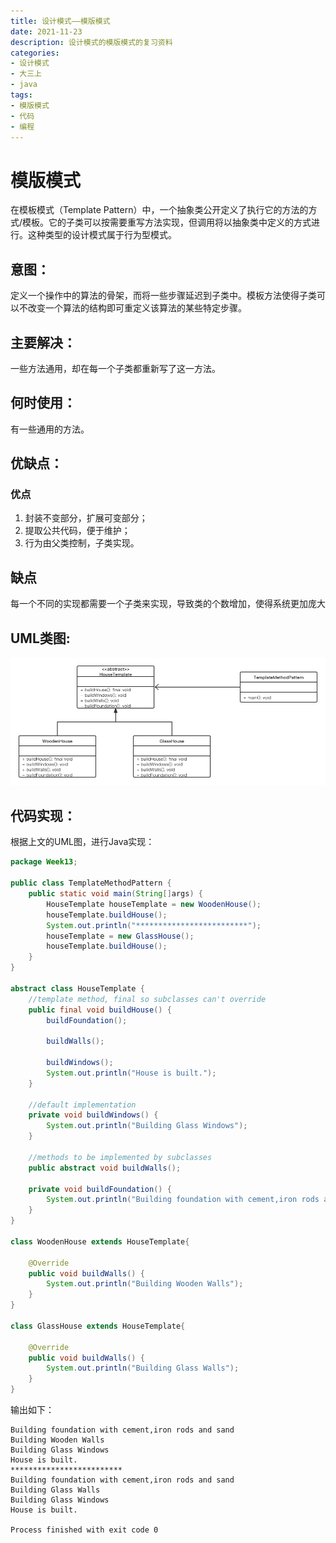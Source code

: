 ```yaml
---
title: 设计模式——模版模式
date: 2021-11-23
description: 设计模式的模版模式的复习资料
categories:
- 设计模式
- 大三上
- java
tags:
- 模版模式
- 代码
- 编程
---
```


# 模版模式

在模板模式（Template Pattern）中，一个抽象类公开定义了执行它的方法的方式/模板。它的子类可以按需要重写方法实现，但调用将以抽象类中定义的方式进行。这种类型的设计模式属于行为型模式。

## 意图：

定义一个操作中的算法的骨架，而将一些步骤延迟到子类中。模板方法使得子类可以不改变一个算法的结构即可重定义该算法的某些特定步骤。

## 主要解决：

一些方法通用，却在每一个子类都重新写了这一方法。

## 何时使用：

有一些通用的方法。

## 优缺点：

### 优点

1. 封装不变部分，扩展可变部分；
2. 提取公共代码，便于维护；
3. 行为由父类控制，子类实现。

## 缺点

每一个不同的实现都需要一个子类来实现，导致类的个数增加，使得系统更加庞大

## UML类图:

![UML类图](../../.vuepress/public/img/TemplateMethodPattern.png)

## 代码实现：

根据上文的UML图，进行Java实现：

```java
package Week13;

public class TemplateMethodPattern {
    public static void main(String[]args) {
        HouseTemplate houseTemplate = new WoodenHouse();
        houseTemplate.buildHouse();
        System.out.println("*************************");
        houseTemplate = new GlassHouse();
        houseTemplate.buildHouse();
    }
}

abstract class HouseTemplate {
    //template method, final so subclasses can't override
    public final void buildHouse() {
        buildFoundation();

        buildWalls();

        buildWindows();
        System.out.println("House is built.");
    }

    //default implementation
    private void buildWindows() {
        System.out.println("Building Glass Windows");
    }

    //methods to be implemented by subclasses
    public abstract void buildWalls();

    private void buildFoundation() {
        System.out.println("Building foundation with cement,iron rods and sand");
    }
}

class WoodenHouse extends HouseTemplate{

    @Override
    public void buildWalls() {
        System.out.println("Building Wooden Walls");
    }
}

class GlassHouse extends HouseTemplate{

    @Override
    public void buildWalls() {
        System.out.println("Building Glass Walls");
    }
}
```

输出如下：

```shell
Building foundation with cement,iron rods and sand
Building Wooden Walls
Building Glass Windows
House is built.
*************************
Building foundation with cement,iron rods and sand
Building Glass Walls
Building Glass Windows
House is built.

Process finished with exit code 0
```

